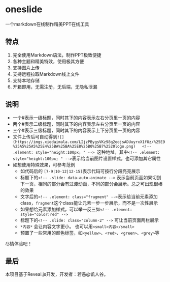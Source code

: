 # oneslide
一个markdown在线制作精美PPT在线工具

## 特点

1. 完全使用Markdown语法，制作PPT极致便捷
2. 各种主题和精美特效，使用极其方便
3. 支持图片上传
4. 支持远程拉取Markdown线上文件
5. 支持本地存储
6. 开箱即用，无需注册，无后端，无隐私泄漏

## 说明

- 一个#表示一级标题，同时其下的内容表示左右分页里一页的内容
- 两个#表示二级标题，同时其下的内容表示左右分页里一页的内容
- 三个#表示三级标题，同时其下的内容表示上下分页里一页的内容
- 文件上传后可自动得到`![](https://imgs.xiedaimala.com/LIjzPBygsVKz98q2eojsADUuyrxX1fUz/%25E9%25A5%25A5%25E4%25BA%25BA%25E8%25B0%25B7%2520logo.png)   <!-- .element: style="height:100px; " --> `这种地址，其中`<!-- .element: style="height:100px; " -->`表示给当前图片设置样式，也可添加其它属性
- 如想使用特殊效果，可参考范例
  - 如代码后的 `[7-9|10-12|12-15]`表示代码可按行分段亮亮展示
  - 标题下的`<!-- .slide: data-auto-animate -->` 表示当前页面如果切到下一页，相同的部分会有过渡动画，不同的部分会展示。总之可出现很棒的效果
  - 文字后的`<!-- .element: class="fragment" -->`表示给当前元素添加class，`fragment`这个class能让元素一步一步展示，而不是一次性展示
  - 如果想给元素添加样式，可以举一反三如`<!-- .element: style="color:red" -->`
  - 标题下的`<!-- .slide: class="column-2" -->` 可让当前页面两栏展示
  - `*内容*` 会让内容文字更小。 也可以用`<small>内容</small>`
  - 预置了一些常用的颜色标签，如`<yellow>`、`<red>`、`<green>`、`<grey>`等

尽情体验吧！


## 最后
本项目基于Reveal.js开发，开发者：若愚@饥人谷。
